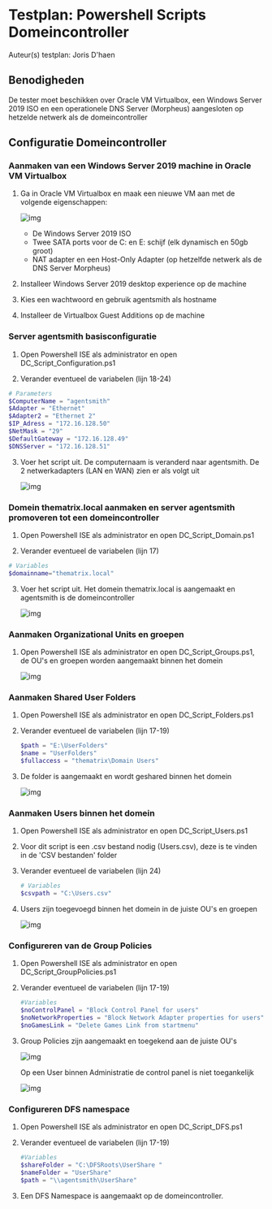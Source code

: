 # Testplan: Powershell Scripts Domeincontroller

Auteur(s) testplan: Joris D'haen

## Benodigheden

De tester moet beschikken over Oracle VM Virtualbox, een Windows Server 2019 ISO en een operationele DNS Server (Morpheus) aangesloten op hetzelde netwerk als de domeincontroller

## Configuratie Domeincontroller

### Aanmaken van een Windows Server 2019 machine in Oracle VM Virtualbox

1. Ga in Oracle VM Virtualbox en maak een nieuwe VM aan met de volgende eigenschappen:
    
    ![img](./images/01.png)
    
    - De Windows Server 2019 ISO
    - Twee SATA ports voor de C: en E: schijf (elk dynamisch en 50gb groot)
    - NAT adapter en een Host-Only Adapter (op hetzelfde netwerk als de DNS Server Morpheus)

2. Installeer Windows Server 2019 desktop experience op de machine

3. Kies een wachtwoord en gebruik agentsmith als hostname

4. Installeer de Virtualbox Guest Additions op de machine

### Server agentsmith basisconfiguratie

1. Open Powershell ISE als administrator en open DC_Script_Configuration.ps1

2. Verander eventueel de variabelen (lijn 18-24)
```powershell
# Parameters
$ComputerName = "agentsmith"
$Adapter = "Ethernet"
$Adapter2 = "Ethernet 2"
$IP_Adress = "172.16.128.50"
$NetMask = "29"
$DefaultGateway = "172.16.128.49"
$DNSServer = "172.16.128.51"
```

3. Voer het script uit. De computernaam is veranderd naar agentsmith. De 2 netwerkadapters (LAN en WAN) zien er als volgt uit
    
   ![img](./images/02.png)

### Domein thematrix.local aanmaken en server agentsmith promoveren tot een domeincontroller

1. Open Powershell ISE als administrator en open DC_Script_Domain.ps1

2. Verander eventueel de variabelen (lijn 17)
```powershell
# Variables
$domainname="thematrix.local"
```

3. Voer het script uit. Het domein thematrix.local is aangemaakt en agentsmith is de domeincontroller
    
   ![img](./images/03.png)

### Aanmaken Organizational Units en groepen

1. Open Powershell ISE als administrator en open DC_Script_Groups.ps1, de OU's en groepen worden aangemaakt binnen het domein
   
   ![img](./images/04.png)

### Aanmaken Shared User Folders

1. Open Powershell ISE als administrator en open DC_Script_Folders.ps1

2. Verander eventueel de variabelen (lijn 17-19)
    ```powershell
    $path = "E:\UserFolders"
    $name = "UserFolders"
    $fullaccess = "thematrix\Domain Users"
    ```
3. De folder is aangemaakt en wordt geshared binnen het domein

    ![img](./images/05.png)

### Aanmaken Users binnen het domein

1. Open Powershell ISE als administrator en open DC_Script_Users.ps1

2. Voor dit script is een .csv bestand nodig (Users.csv), deze is te vinden in de 'CSV bestanden' folder

3. Verander eventueel de variabelen (lijn 24)
    ```powershell
    # Variables
    $csvpath = "C:\Users.csv"
    ```
    
4. Users zijn toegevoegd binnen het domein in de juiste OU's en groepen
    
    ![img](./images/06.png)

### Configureren van de Group Policies

1. Open Powershell ISE als administrator en open DC_Script_GroupPolicies.ps1

2. Verander eventueel de variabelen (lijn 17-19)
    ```powershell
    #Variables
    $noControlPanel = "Block Control Panel for users"
    $noNetworkProperties = "Block Network Adapter properties for users"
    $noGamesLink = "Delete Games Link from startmenu"
    ```

3. Group Policies zijn aangemaakt en toegekend aan de juiste OU's

   ![img](./images/07.png)
    
    Op een User binnen Administratie de control panel is niet toegankelijk
    
   ![img](./images/08.png)

### Configureren DFS namespace

1. Open Powershell ISE als administrator en open DC_Script_DFS.ps1

2. Verander eventueel de variabelen (lijn 17-19)
    ```powershell
    #Variables
    $shareFolder = "C:\DFSRoots\UserShare "
    $nameFolder = "UserShare"
    $path = "\\agentsmith\UserShare"
    ```

3. Een DFS Namespace is aangemaakt op de domeincontroller.
